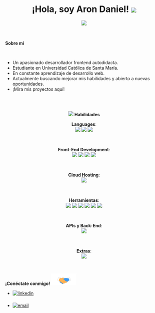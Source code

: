 <h1 align="center"><b>¡Hola, soy Aron Daniel!</b> <img src="https://media.giphy.com/media/hvRJCLFzcasrR4ia7z/giphy.gif" width="35" style="vertical-align: middle;"></h1>

<p align="center">
    <a href="https://github.com/zinderellasnuff">
        <img src="https://readme-typing-svg.herokuapp.com?font=Time+New+Roman&color=cyan&size=25&center=true&vCenter=true&width=600&height=100&lines=Apasionado+Frontend+Developer;Estudiante+de+Programación;Siempre+aprendiendo+cosas+nuevas..;¡Bienvenido+a+mi+perfil!">
    </a>
</p>

<br>

<b>Sobre mí</b>
<br>

<br>

- Un apasionado desarrollador frontend autodidacta.
- Estudiante en Universidad Católica de Santa María.
- En constante aprendizaje de desarrollo web.
- Actualmente buscando mejorar mis habilidades y abierto a nuevas oportunidades.
- ¡Mira mis proyectos aquí!

<br><br>

<p align="center">
    <img src="https://media2.giphy.com/media/QssGEmpkyEOhBCb7e1/giphy.gif?cid=ecf05e47a0n3gi1bfqntqmob8g9aid1oyj2wr3ds3mg700bl&rid=giphy.gif" width="25"> <b>Habilidades</b>
</p>

<p align="center">
    <b>Languages</b>:
    <br>
    <img src="https://img.shields.io/badge/C++%20-%2300599C.svg?style=for-the-badge&logo=c%2B%2B&logoColor=white">
    <img src="https://img.shields.io/badge/Java-%23ED8B00.svg?style=for-the-badge&logo=java&logoColor=white">
    <img src="https://img.shields.io/badge/Python-%2314354C.svg?style=for-the-badge&logo=python&logoColor=white">
</p>

<br>   
    
<p align="center">
    <b>Front-End Development</b>:
    <br>
    <img src="https://img.shields.io/badge/HTML5-%23E34F26.svg?style=for-the-badge&logo=html5&logoColor=white">
    <img src="https://img.shields.io/badge/CSS-%231572B6.svg?style=for-the-badge&logo=css3&logoColor=white">
    <img src="https://img.shields.io/badge/JavaScript-%23F7DF1E.svg?style=for-the-badge&logo=javascript&logoColor=black">
    <img src="https://img.shields.io/badge/React-%2361DAFB.svg?style=for-the-badge&logo=react&logoColor=black">
</p>

<br>

<p align="center">
    <b>Cloud Hosting</b>:
    <br>
    <img src="https://img.shields.io/badge/GitHub%20Pages-%23327FC7.svg?style=for-the-badge&logo=github&logoColor=white">
</p>

<br>

<p align="center">
    <b>Herramientas</b>:
    <br>
    <img src="https://img.shields.io/badge/git-%23F05033.svg?style=for-the-badge&logo=git&logoColor=white">
    <img src="https://img.shields.io/badge/github-%23121011.svg?style=for-the-badge&logo=github&logoColor=white">
    <img src="https://img.shields.io/badge/google-%234285F4.svg?style=for-the-badge&logo=google&logoColor=white">
    <img src="https://img.shields.io/badge/Visual%20Studio%20Code-0078d7.svg?style=for-the-badge&logo=visual-studio-code&logoColor=white">
    <img src="https://img.shields.io/badge/Figma-%23F24E1E.svg?style=for-the-badge&logo=figma&logoColor=white">
    <img src="https://img.shields.io/badge/Linux-FCC624?style=for-the-badge&logo=linux&logoColor=black">
</p>

<br>

<p align="center">
    <b>APIs y Back-End</b>:
    <br>
    <img src="https://img.shields.io/badge/REST%20API-%2300D09C.svg?style=for-the-badge&logo=postman&logoColor=white">
</p>

<br>

<p align="center">
    <b>Extras</b>:
    <br>
    <img src="https://img.shields.io/badge/Terminal-%23054020?style=for-the-badge&logo=gnu-bash&logoColor=white">
</p>

<br>

<b>¡Conéctate conmigo!</b> <img src="https://github.com/0xAbdulKhalid/0xAbdulKhalid/raw/main/assets/mdImages/handshake.gif" width="80">

<div align='left'>
    <ul>
        <li><a href="https://www.linkedin.com/in/aron-guzm%C3%A1n-flores-518244290/" target="_blank">
        <img src="https://img.shields.io/badge/linkedin: Aron Daniel-%2300acee.svg?color=405DE6&style=for-the-badge&logo=linkedin&logoColor=white" alt="linkedin" style="margin-bottom: 5px;"/>
        </a></li>
        <br>
        <li><a href="mailto:anaf27286@gmail.com" target="_blank">
        <img src="https://img.shields.io/badge/gmail: Aron Daniel-%23EA4335.svg?style=for-the-badge&logo=gmail&logoColor=white" alt="email" style="margin-bottom: 5px;" />
        </a></li>
    </ul>
</div>
